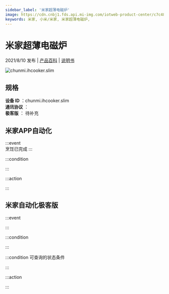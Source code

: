 ```yaml
---
sidebar_label: '米家超薄电磁炉'
image: https://cdn.cnbj1.fds.api.mi-img.com/iotweb-product-center/c7c4813ecbc4e21bd2cc52878f21fc25_拟物图.png?GalaxyAccessKeyId=AKVGLQWBOVIRQ3XLEW&Expires=9223372036854775807&Signature=CcM9mcRfd2lu0pqeYw3x195maZI=
keywords: 米家, 小米/米家, 米家超薄电磁炉, 
---
```

# 米家超薄电磁炉

2021/8/10 发布 | [产品百科](https://home.mi.com/webapp/content/baike/product/index.html?model=chunmi.ihcooker.slim/) | [说明书](https://home.mi.com/views/introduction.html?model=chunmi.ihcooker.slim&region=cn)

![chunmi.ihcooker.slim](https://cdn.cnbj1.fds.api.mi-img.com/iotweb-product-center/c7c4813ecbc4e21bd2cc52878f21fc25_拟物图.png?GalaxyAccessKeyId=AKVGLQWBOVIRQ3XLEW&Expires=9223372036854775807&Signature=CcM9mcRfd2lu0pqeYw3x195maZI=)

## 规格  
> 
**设备 ID** ：chunmi.ihcooker.slim  
**通讯协议** ：  
**极客版**  ： 待补充 


## 米家APP自动化  

:::event  
烹饪已完成
:::

:::condition  

:::

:::action   

:::

## 米家自动化极客版  

:::event  

:::

:::condition  

:::

:::condition 可查询的状态条件  

:::

:::action  

:::

        
